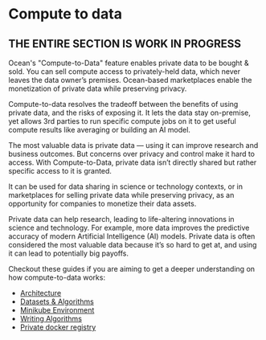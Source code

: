 # Compute to data

## THE ENTIRE SECTION IS WORK IN PROGRESS



Ocean's "Compute-to-Data" feature enables private data to be bought & sold. You can sell compute access to privately-held data, which never leaves the data owner’s premises. Ocean-based marketplaces enable the monetization of private data while preserving privacy.

Compute-to-data resolves the tradeoff between the benefits of using private data, and the risks of exposing it. It lets the data stay on-premise, yet allows 3rd parties to run specific compute jobs on it to get useful compute results like averaging or building an AI model.

The most valuable data is private data — using it can improve research and business outcomes. But concerns over privacy and control make it hard to access. With Compute-to-Data, private data isn’t directly shared but rather specific access to it is granted.



It can be used for data sharing in science or technology contexts, or in marketplaces for selling private data while preserving privacy, as an opportunity for companies to monetize their data assets.

Private data can help research, leading to life-altering innovations in science and technology. For example, more data improves the predictive accuracy of modern Artificial Intelligence (AI) models. Private data is often considered the most valuable data because it’s so hard to get at, and using it can lead to potentially big payoffs.

Checkout these guides if you are aiming to get a deeper understanding on how compute-to-data works:

* [Architecture](compute-to-data-architecture.md)
* [Datasets & Algorithms](compute-to-data-datasets-algorithms.md)
* [Minikube Environment](../../infrastructure/compute-to-data-minikube.md)
* [Writing Algorithms](compute-to-data-algorithms.md)
* [Private docker registry](../../infrastructure/compute-to-data-docker-registry.md)
